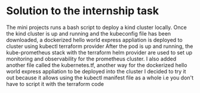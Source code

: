 # Solution to the internship task 
The mini projects runs a bash script to deploy a kind cluster locally. 
Once the kind cluster is up and running and the kubeconfig file has been downloaded, 
a dockerized hello world express appliation is deployed to cluster using  kubectl terraform provider
After the pod is up and running, the kube-prometheus stack with the terraform helm provider are used to set up monitoring and observability for the prometheus cluster.
I also added another file called the kubernetes.tf, another way for the dockerized hello world express appliation to be deployed into the cluster
I decided to try it out because it allows using the kubectl manifest file as a whole i.e you don't have to script it with the terraform code  
